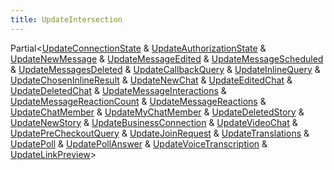 ```yaml
---
title: UpdateIntersection
---
```


<div class="font-mono whitespace-pre"><span href="/">Partial</span><span class="opacity-50">&lt;</span><a href="/types/updateconnectionstate"  >UpdateConnectionState</a> <span class="opacity-50">&amp;</span> <a href="/types/updateauthorizationstate"  >UpdateAuthorizationState</a> <span class="opacity-50">&amp;</span> <a href="/types/updatenewmessage"  >UpdateNewMessage</a> <span class="opacity-50">&amp;</span> <a href="/types/updatemessageedited"  >UpdateMessageEdited</a> <span class="opacity-50">&amp;</span> <a href="/types/updatemessagescheduled"  >UpdateMessageScheduled</a> <span class="opacity-50">&amp;</span> <a href="/types/updatemessagesdeleted"  >UpdateMessagesDeleted</a> <span class="opacity-50">&amp;</span> <a href="/types/updatecallbackquery"  >UpdateCallbackQuery</a> <span class="opacity-50">&amp;</span> <a href="/types/updateinlinequery"  >UpdateInlineQuery</a> <span class="opacity-50">&amp;</span> <a href="/types/updatechoseninlineresult"  >UpdateChosenInlineResult</a> <span class="opacity-50">&amp;</span> <a href="/types/updatenewchat"  >UpdateNewChat</a> <span class="opacity-50">&amp;</span> <a href="/types/updateeditedchat"  >UpdateEditedChat</a> <span class="opacity-50">&amp;</span> <a href="/types/updatedeletedchat"  >UpdateDeletedChat</a> <span class="opacity-50">&amp;</span> <a href="/types/updatemessageinteractions"  >UpdateMessageInteractions</a> <span class="opacity-50">&amp;</span> <a href="/types/updatemessagereactioncount"  >UpdateMessageReactionCount</a> <span class="opacity-50">&amp;</span> <a href="/types/updatemessagereactions"  >UpdateMessageReactions</a> <span class="opacity-50">&amp;</span> <a href="/types/updatechatmember"  >UpdateChatMember</a> <span class="opacity-50">&amp;</span> <a href="/types/updatemychatmember"  >UpdateMyChatMember</a> <span class="opacity-50">&amp;</span> <a href="/types/updatedeletedstory"  >UpdateDeletedStory</a> <span class="opacity-50">&amp;</span> <a href="/types/updatenewstory"  >UpdateNewStory</a> <span class="opacity-50">&amp;</span> <a href="/types/updatebusinessconnection"  >UpdateBusinessConnection</a> <span class="opacity-50">&amp;</span> <a href="/types/updatevideochat"  >UpdateVideoChat</a> <span class="opacity-50">&amp;</span> <a href="/types/updateprecheckoutquery"  >UpdatePreCheckoutQuery</a> <span class="opacity-50">&amp;</span> <a href="/types/updatejoinrequest"  >UpdateJoinRequest</a> <span class="opacity-50">&amp;</span> <a href="/types/updatetranslations"  >UpdateTranslations</a> <span class="opacity-50">&amp;</span> <a href="/types/updatepoll"  >UpdatePoll</a> <span class="opacity-50">&amp;</span> <a href="/types/updatepollanswer"  >UpdatePollAnswer</a> <span class="opacity-50">&amp;</span> <a href="/types/updatevoicetranscription"  >UpdateVoiceTranscription</a> <span class="opacity-50">&amp;</span> <a href="/types/updatelinkpreview"  >UpdateLinkPreview</a><span class="opacity-50">&gt;</span></div>

